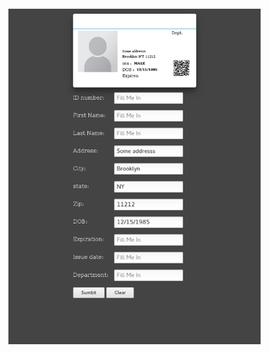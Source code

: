 ![screenshot](https://github.com/moseleygj/WebPages/blob/master/ID-Card_Tamplet/ScreenShot2018-05-11at14.31.27.png)
